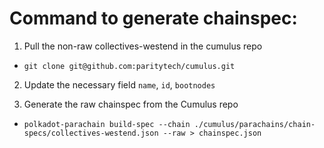 # Command to generate chainspec:

1. Pull the non-raw collectives-westend in the cumulus repo
- `git clone git@github.com:paritytech/cumulus.git`

2. Update the necessary field `name`, `id`, `bootnodes`

3. Generate the raw chainspec from the Cumulus repo
- `polkadot-parachain build-spec --chain ./cumulus/parachains/chain-specs/collectives-westend.json --raw > chainspec.json`